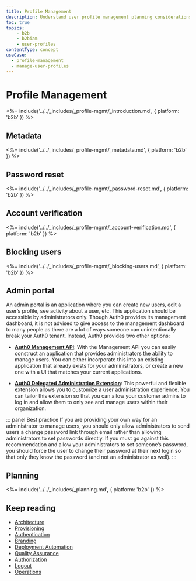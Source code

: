 ```yaml
---
title: Profile Management
description: Understand user profile management planning considerations for your B2B implementation. 
toc: true
topics:
    - b2b
    - b2biam
    - user-profiles
contentType: concept
useCase:
  - profile-management
  - manage-user-profiles
---
```

# Profile Management

<%= include('../../_includes/_profile-mgmt/_introduction.md', { platform: 'b2b' }) %>

## Metadata

<%= include('../../_includes/_profile-mgmt/_metadata.md', { platform: 'b2b' }) %>

## Password reset

<%= include('../../_includes/_profile-mgmt/_password-reset.md', { platform: 'b2b' }) %>

## Account verification

<%= include('../../_includes/_profile-mgmt/_account-verification.md', { platform: 'b2b' }) %>

## Blocking users 

<%= include('../../_includes/_profile-mgmt/_blocking-users.md', { platform: 'b2b' }) %>

## Admin portal

An admin portal is an application where you can create new users, edit a user’s profile, see activity about a user, etc.  This application should be accessible by administrators only.  Though Auth0 provides its management dashboard, it is not advised to give access to the management dashboard to many people as there are a lot of ways someone can unintentionally break your Auth0 tenant.  Instead, Auth0 provides two other options:

* [**Auth0 Management API**](/api/management/v2): With the Management API you can easily construct an application that provides administrators the ability to manage users.  You can either incorporate this into an existing application that already exists for your administrators, or create a new one with a UI that matches your current applications.

* [**Auth0 Delegated Administration Extension**](/extensions/delegated-admin/v3): This powerful and flexible extension allows you to customize a user administration experience.  You can tailor this extension so that you can allow your customer admins to log in and allow them to only see and manage users within their organization.

::: panel Best practice
If you are providing your own way for an administrator to manage users, you should only allow administrators to send users a change password link through email rather than allowing administrators to set passwords directly. If you must go against this recommendation and allow your administrators to set someone’s password, you should force the user to change their password at their next login so that only they know the password (and not an administrator as well).
:::

## Planning

<%= include('../../_includes/_planning.md', { platform: 'b2b' }) %>

## Keep reading

* [Architecture](/architecture-scenarios/implementation/b2b/b2b-architecture)
* [Provisioning](/architecture-scenarios/implementation/b2b/b2b-provisioning)
* [Authentication](/architecture-scenarios/implementation/b2b/b2b-authentication)
* [Branding](/architecture-scenarios/implementation/b2b/b2b-branding)
* [Deployment Automation](/architecture-scenarios/implementation/b2b/b2b-deployment)
* [Quality Assurance](/architecture-scenarios/implementation/b2b/b2b-qa)
* [Authorization](/architecture-scenarios/implementation/b2b/b2b-authorization)
* [Logout](/architecture-scenarios/implementation/b2b/b2b-logout)
* [Operations](/architecture-scenarios/implementation/b2b/b2b-operations)
